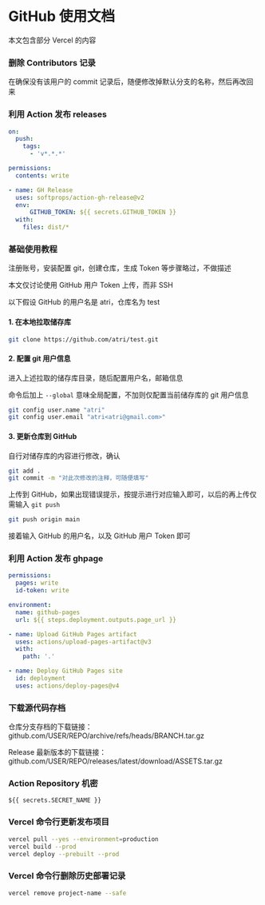 # GitHub 使用文档

本文包含部分 Vercel 的内容

### 删除 Contributors 记录

在确保没有该用户的 commit 记录后，随便修改掉默认分支的名称，然后再改回来

### 利用 Action 发布 releases

```yml
on:
  push:
    tags:
      - 'v*.*.*'

permissions:
  contents: write

- name: GH Release
  uses: softprops/action-gh-release@v2
  env:
      GITHUB_TOKEN: ${{ secrets.GITHUB_TOKEN }}
  with:
    files: dist/*
```

### 基础使用教程

注册账号，安装配置 git，创建仓库，生成 Token 等步骤略过，不做描述

本文仅讨论使用 GitHub 用户 Token 上传，而非 SSH

以下假设 GitHub 的用户名是 atri，仓库名为 test

#### 1. 在本地拉取储存库

```sh
git clone https://github.com/atri/test.git
```

#### 2. 配置 git 用户信息

进入上述拉取的储存库目录，随后配置用户名，邮箱信息

命令后加上 `--global` 意味全局配置，不加则仅配置当前储存库的 git 用户信息

```sh
git config user.name "atri"
git config user.email "atri<atri@gmail.com>"
```

#### 3. 更新仓库到 GitHub

自行对储存库的内容进行修改，确认

```sh
git add .
git commit -m "对此次修改的注释，可随便填写"
```

上传到 GitHub，如果出现错误提示，按提示进行对应输入即可，以后的再上传仅需输入 `git push`

```sh
git push origin main
```

接着输入 GitHub 的用户名，以及 GitHub 用户 Token 即可

### 利用 Action 发布 ghpage

```yml
permissions:
  pages: write
  id-token: write

environment:
  name: github-pages
  url: ${{ steps.deployment.outputs.page_url }}

- name: Upload GitHub Pages artifact
  uses: actions/upload-pages-artifact@v3
  with:
    path: '.'

- name: Deploy GitHub Pages site
  id: deployment
  uses: actions/deploy-pages@v4
```

### 下载源代码存档

仓库分支存档的下载链接：github.com/USER/REPO/archive/refs/heads/BRANCH.tar.gz

Release 最新版本的下载链接：github.com/USER/REPO/releases/latest/download/ASSETS.tar.gz

### Action Repository 机密

```console
${{ secrets.SECRET_NAME }}
```

### Vercel 命令行更新发布项目

```sh
vercel pull --yes --environment=production
vercel build --prod
vercel deploy --prebuilt --prod
```

### Vercel 命令行删除历史部署记录

```sh
vercel remove project-name --safe
```
